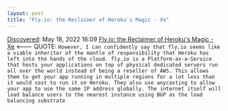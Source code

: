 ```yaml
---
layout: post
title: "Fly.io: the Reclaimer of Heroku's Magic - Xe"
---
```

[Discovered](http://rolandtanglao.com/2020/07/29/p1-blogthis-checkvist-list-links-to-blog/): May 18, 2022 16:09  [Fly.io: the Reclaimer of Heroku's Magic - Xe](https://christine.website/blog/fly.io-heroku-replacement) <--- QUOTE: `However, I can confidently say that fly.io seems like a viable inheritor of the mantle of responsibility that Heroku has left into the hands of the cloud. fly.io is a Platform-as-a-Service that hosts your applications on top of physical dedicated servers run all over the world instead of being a reseller of AWS. This allows them to get your app running in multiple regions for a lot less than it would cost to run it on Heroku. They also use anycasting to allow your app to use the same IP address globally. The internet itself will load balance users to the nearest instance using BGP as the load balancing substrate`

